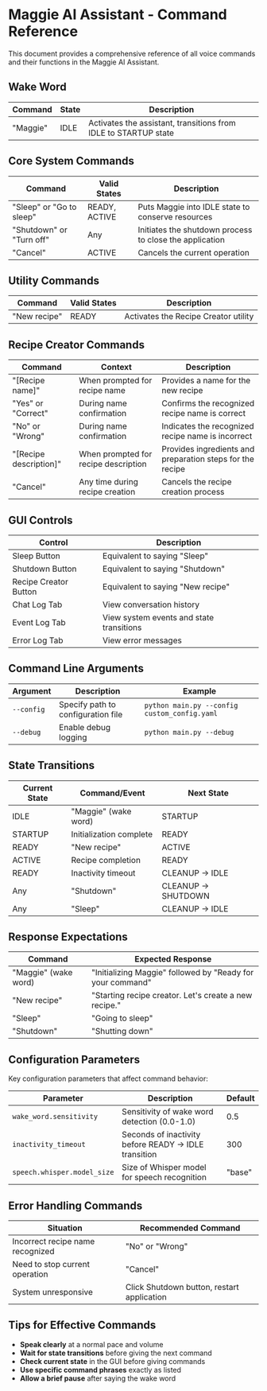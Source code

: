 # Maggie AI Assistant - Command Reference

This document provides a comprehensive reference of all voice commands and their functions in the Maggie AI Assistant.

## Wake Word

| Command | State | Description |
|---------|-------|-------------|
| "Maggie" | IDLE | Activates the assistant, transitions from IDLE to STARTUP state |

## Core System Commands

| Command | Valid States | Description |
|---------|-------------|-------------|
| "Sleep" or "Go to sleep" | READY, ACTIVE | Puts Maggie into IDLE state to conserve resources |
| "Shutdown" or "Turn off" | Any | Initiates the shutdown process to close the application |
| "Cancel" | ACTIVE | Cancels the current operation |

## Utility Commands

| Command | Valid States | Description |
|---------|-------------|-------------|
| "New recipe" | READY | Activates the Recipe Creator utility |

## Recipe Creator Commands

| Command | Context | Description |
|---------|---------|-------------|
| "[Recipe name]" | When prompted for recipe name | Provides a name for the new recipe |
| "Yes" or "Correct" | During name confirmation | Confirms the recognized recipe name is correct |
| "No" or "Wrong" | During name confirmation | Indicates the recognized recipe name is incorrect |
| "[Recipe description]" | When prompted for recipe description | Provides ingredients and preparation steps for the recipe |
| "Cancel" | Any time during recipe creation | Cancels the recipe creation process |

## GUI Controls

| Control | Description |
|---------|-------------|
| Sleep Button | Equivalent to saying "Sleep" |
| Shutdown Button | Equivalent to saying "Shutdown" |
| Recipe Creator Button | Equivalent to saying "New recipe" |
| Chat Log Tab | View conversation history |
| Event Log Tab | View system events and state transitions |
| Error Log Tab | View error messages |

## Command Line Arguments

| Argument | Description | Example |
|----------|-------------|---------|
| `--config` | Specify path to configuration file | `python main.py --config custom_config.yaml` |
| `--debug` | Enable debug logging | `python main.py --debug` |

## State Transitions

| Current State | Command/Event | Next State |
|---------------|---------------|------------|
| IDLE | "Maggie" (wake word) | STARTUP |
| STARTUP | Initialization complete | READY |
| READY | "New recipe" | ACTIVE |
| ACTIVE | Recipe completion | READY |
| READY | Inactivity timeout | CLEANUP → IDLE |
| Any | "Shutdown" | CLEANUP → SHUTDOWN |
| Any | "Sleep" | CLEANUP → IDLE |

## Response Expectations

| Command | Expected Response |
|---------|------------------|
| "Maggie" (wake word) | "Initializing Maggie" followed by "Ready for your command" |
| "New recipe" | "Starting recipe creator. Let's create a new recipe." |
| "Sleep" | "Going to sleep" |
| "Shutdown" | "Shutting down" |

## Configuration Parameters

Key configuration parameters that affect command behavior:

| Parameter | Description | Default |
|-----------|-------------|---------|
| `wake_word.sensitivity` | Sensitivity of wake word detection (0.0-1.0) | 0.5 |
| `inactivity_timeout` | Seconds of inactivity before READY → IDLE transition | 300 |
| `speech.whisper.model_size` | Size of Whisper model for speech recognition | "base" |

## Error Handling Commands

| Situation | Recommended Command |
|-----------|---------------------|
| Incorrect recipe name recognized | "No" or "Wrong" |
| Need to stop current operation | "Cancel" |
| System unresponsive | Click Shutdown button, restart application |

## Tips for Effective Commands

- **Speak clearly** at a normal pace and volume
- **Wait for state transitions** before giving the next command
- **Check current state** in the GUI before giving commands
- **Use specific command phrases** exactly as listed
- **Allow a brief pause** after saying the wake word
